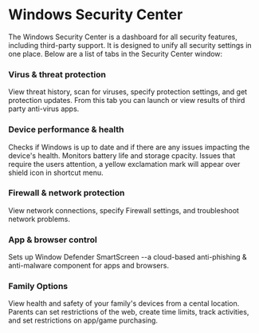 # Windows Security Center

The Windows Security Center is a dashboard for all security features, including third-party support. It is designed to unify all security settings in one place. Below are a list of tabs in the Security Center window:

### Virus & threat protection
View threat history, scan for viruses, specify protection settings, and get protection updates. From this tab you can launch or view results of third party anti-virus apps.

### Device performance & health
Checks if Windows is up to date and if there are any issues impacting the device's health. Monitors battery life and storage cpacity. Issues that require the users attention, a yellow exclamation mark will appear over shield icon in shortcut menu. 

### Firewall & network protection
View network connections, specify Firewall settings, and troubleshoot network problems. 

### App & browser control
Sets up Window Defender SmartScreen --a cloud-based anti-phishing & anti-malware component for apps and browsers.

### Family Options
View health and safety of your family's devices from a cental location. Parents can set restrictions of the web, create time limits, track activities, and set restrictions on app/game purchasing. 
